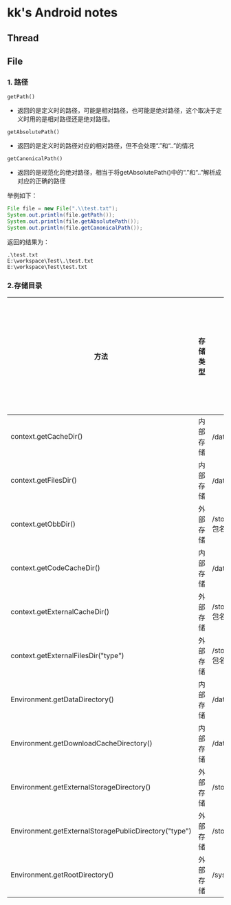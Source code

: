 # kk's Android notes



## Thread





## File



### 1. 路径

`getPath()`

* 返回的是定义时的路径，可能是相对路径，也可能是绝对路径，这个取决于定义时用的是相对路径还是绝对路径。

`getAbsolutePath()`

* 返回的是定义时的路径对应的相对路径，但不会处理“.”和“..”的情况

`getCanonicalPath()`

* 返回的是规范化的绝对路径，相当于将getAbsolutePath()中的“.”和“..”解析成对应的正确的路径



举例如下：

```java
File file = new File(".\\test.txt"); 
System.out.println(file.getPath()); 
System.out.println(file.getAbsolutePath()); 
System.out.println(file.getCanonicalPath()); 
```

返回的结果为：

```shell
.\test.txt 
E:\workspace\Test\.\test.txt 
E:\workspace\Test\test.txt 
```

### 2.存储目录

| 方法                                                  | 存储类型 | 存储路径                                           | 是否需要存储权限 | 应用删除后目录是否保留 |      | api  |
| ----------------------------------------------------- | -------- | -------------------------------------------------- | ---------------- | ---------------------- | ---- | ---- |
| context.getCacheDir()                                 | 内部存储 | /data/user/0/包名/cache                            | 不需要           | 不保留                 |      | 1    |
| context.getFilesDir()                                 | 内部存储 | /data/user/0/包名/files                            | 不需要           | 不保留                 |      | 1    |
| context.getObbDir()                                   | 外部存储 | /storage/emulated/0/Android/obb/包名               | 需要             | 不保留                 |      | 11   |
| context.getCodeCacheDir()                             | 内部存储 | /data/user/0/包名/code_cache                       | 不需要           | 不保留                 |      | 21   |
| context.getExternalCacheDir()                         | 外部存储 | /storage/emulated/0/Android/data/包名/cache        | 需要             | 不保留                 |      | 8    |
| context.getExternalFilesDir("type")                   | 外部存储 | /storage/emulated/0/Android/data/包名/files/“type” | 需要             | 不保留                 |      | 8    |
| Environment.getDataDirectory()                        | 内部存储 | /data                                              | Root             |                        |      | 1    |
| Environment.getDownloadCacheDirectory()               | 内部存储 | /data/cache                                        | Root             |                        |      | 1    |
| Environment.getExternalStorageDirectory()             | 外部存储 | /storage/emulated/0                                | 需要             | 保留                   |      | 1    |
| Environment.getExternalStoragePublicDirectory("type") | 外部存储 | /storage/emulated/0/"type"                         | 需要             | 保留                   |      | 8    |
| Environment.getRootDirectory()                        | 外部存储 | /system                                            | Root             |                        |      |      |
